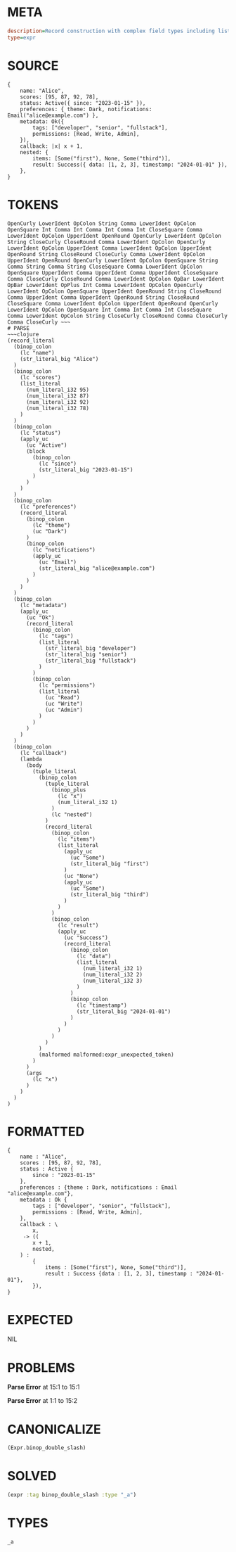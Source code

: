 # META
~~~ini
description=Record construction with complex field types including lists and tag unions
type=expr
~~~
# SOURCE
~~~roc
{
    name: "Alice",
    scores: [95, 87, 92, 78],
    status: Active({ since: "2023-01-15" }),
    preferences: { theme: Dark, notifications: Email("alice@example.com") },
    metadata: Ok({
        tags: ["developer", "senior", "fullstack"],
        permissions: [Read, Write, Admin],
    }),
    callback: |x| x + 1,
    nested: {
        items: [Some("first"), None, Some("third")],
        result: Success({ data: [1, 2, 3], timestamp: "2024-01-01" }),
    },
}
~~~
# TOKENS
~~~text
OpenCurly LowerIdent OpColon String Comma LowerIdent OpColon OpenSquare Int Comma Int Comma Int Comma Int CloseSquare Comma LowerIdent OpColon UpperIdent OpenRound OpenCurly LowerIdent OpColon String CloseCurly CloseRound Comma LowerIdent OpColon OpenCurly LowerIdent OpColon UpperIdent Comma LowerIdent OpColon UpperIdent OpenRound String CloseRound CloseCurly Comma LowerIdent OpColon UpperIdent OpenRound OpenCurly LowerIdent OpColon OpenSquare String Comma String Comma String CloseSquare Comma LowerIdent OpColon OpenSquare UpperIdent Comma UpperIdent Comma UpperIdent CloseSquare Comma CloseCurly CloseRound Comma LowerIdent OpColon OpBar LowerIdent OpBar LowerIdent OpPlus Int Comma LowerIdent OpColon OpenCurly LowerIdent OpColon OpenSquare UpperIdent OpenRound String CloseRound Comma UpperIdent Comma UpperIdent OpenRound String CloseRound CloseSquare Comma LowerIdent OpColon UpperIdent OpenRound OpenCurly LowerIdent OpColon OpenSquare Int Comma Int Comma Int CloseSquare Comma LowerIdent OpColon String CloseCurly CloseRound Comma CloseCurly Comma CloseCurly ~~~
# PARSE
~~~clojure
(record_literal
  (binop_colon
    (lc "name")
    (str_literal_big "Alice")
  )
  (binop_colon
    (lc "scores")
    (list_literal
      (num_literal_i32 95)
      (num_literal_i32 87)
      (num_literal_i32 92)
      (num_literal_i32 78)
    )
  )
  (binop_colon
    (lc "status")
    (apply_uc
      (uc "Active")
      (block
        (binop_colon
          (lc "since")
          (str_literal_big "2023-01-15")
        )
      )
    )
  )
  (binop_colon
    (lc "preferences")
    (record_literal
      (binop_colon
        (lc "theme")
        (uc "Dark")
      )
      (binop_colon
        (lc "notifications")
        (apply_uc
          (uc "Email")
          (str_literal_big "alice@example.com")
        )
      )
    )
  )
  (binop_colon
    (lc "metadata")
    (apply_uc
      (uc "Ok")
      (record_literal
        (binop_colon
          (lc "tags")
          (list_literal
            (str_literal_big "developer")
            (str_literal_big "senior")
            (str_literal_big "fullstack")
          )
        )
        (binop_colon
          (lc "permissions")
          (list_literal
            (uc "Read")
            (uc "Write")
            (uc "Admin")
          )
        )
      )
    )
  )
  (binop_colon
    (lc "callback")
    (lambda
      (body
        (tuple_literal
          (binop_colon
            (tuple_literal
              (binop_plus
                (lc "x")
                (num_literal_i32 1)
              )
              (lc "nested")
            )
            (record_literal
              (binop_colon
                (lc "items")
                (list_literal
                  (apply_uc
                    (uc "Some")
                    (str_literal_big "first")
                  )
                  (uc "None")
                  (apply_uc
                    (uc "Some")
                    (str_literal_big "third")
                  )
                )
              )
              (binop_colon
                (lc "result")
                (apply_uc
                  (uc "Success")
                  (record_literal
                    (binop_colon
                      (lc "data")
                      (list_literal
                        (num_literal_i32 1)
                        (num_literal_i32 2)
                        (num_literal_i32 3)
                      )
                    )
                    (binop_colon
                      (lc "timestamp")
                      (str_literal_big "2024-01-01")
                    )
                  )
                )
              )
            )
          )
          (malformed malformed:expr_unexpected_token)
        )
      )
      (args
        (lc "x")
      )
    )
  )
)
~~~
# FORMATTED
~~~roc
{
	name : "Alice",
	scores : [95, 87, 92, 78],
	status : Active {
		since : "2023-01-15"
	},
	preferences : {theme : Dark, notifications : Email "alice@example.com"},
	metadata : Ok {
		tags : ["developer", "senior", "fullstack"],
		permissions : [Read, Write, Admin],
	},
	callback : \
		x,
	 -> ((
		x + 1,
		nested,
	) :
		{
			items : [Some("first"), None, Some("third")],
			result : Success {data : [1, 2, 3], timestamp : "2024-01-01"},
		}),
}
~~~
# EXPECTED
NIL
# PROBLEMS
**Parse Error**
at 15:1 to 15:1

**Parse Error**
at 1:1 to 15:2

# CANONICALIZE
~~~clojure
(Expr.binop_double_slash)
~~~
# SOLVED
~~~clojure
(expr :tag binop_double_slash :type "_a")
~~~
# TYPES
~~~roc
_a
~~~
